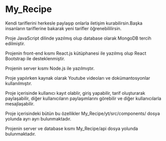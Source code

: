 # My_Recipe
Kendi tariflerini herkesle paylaşıp onlarla iletişim kurabilirsin.Başka insanların tariflerine bakarak yeni tarifler öğrenebililirsin.

Proje JavaScript dilinde yazılmış olup database olarak MongoDB tercih edilmiştir.

Projenin front-end kısmı React.js kütüphanesi ile yazılmış olup React Bootstrap ile desteklenmiştir.

Projenin server kısmı Node.js ile yazılmıştır.

Proje yapılırken kaynak olarak Youtube videoları ve dokümantosyonlar kullanılmıştır.

Proje içerisinde kullanıcı kayıt olablir, giriş yapabilir, tarif oluşturarak paylaşabilir, diğer kullanıcıların paylaşımlarını 
görebilir ve diğer kullanıcılarla mesajlaşabilir.

Proje içerisindeki bütün bu özellikler My_Recipe/yt/src/components/ dosya yolunda ayrı ayrı bulunmaktadır. 

Projenin server ve database kısmı My_Recipe/api dosya yolunda bulunmaktadır. 

